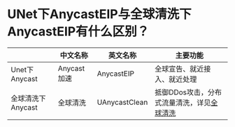 # UNet下AnycastEIP与全球清洗下AnycastEIP有什么区别？

||中文名称|英文名称 |主要功能
|---|---|---|---|
Unet下Anycast|Anycast加速|AnycastEIP|全球宣告、就近接入、就近处理|
全球清洗下Anycast|全球清洗|UAnycastClean|抵御DDos攻击，分布式流量清洗，详见[全球清洗](https://docs.ucloud.cn/uantiddos/uanycastclean/overview)|
